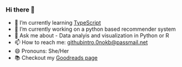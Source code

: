 ### Hi there 👋

<!--
**StephanieF/StephanieF** is a ✨ _special_ ✨ repository because its `README.md` (this file) appears on your GitHub profile.

Here are some ideas to get you started:

- 🔭 I’m currently working on ...
- 🌱 I’m currently learning [MatLab](https://www.mathworks.com/)
- 👯 I’m looking to collaborate on ...
- 🤔 I’m looking for help with ...
- 💬 Ask me about ...
- 📫 How to reach me: [email@email.com](mailto=email@email.com)
- 😄 Pronouns: She/Her
- ⚡ Fun fact: ...
-->

- 🌱 I’m currently learning [TypeScript](https://www.typescriptlang.org/)
- 🔭 I’m currently working on a python based recommender system
- 💬 Ask me about - Data analyis and visualization in Python or R
- 📫 How to reach me: [githubintro.0nokb@passmail.net](mailto:githubintro.0nokb@passmail.net?Subject=Secret+knock+because+I+found+you+on+GitHub)
- 😄 Pronouns: She/Her
- :books: Checkout my [Goodreads page](https://www.goodreads.com/stephaniefuda)
